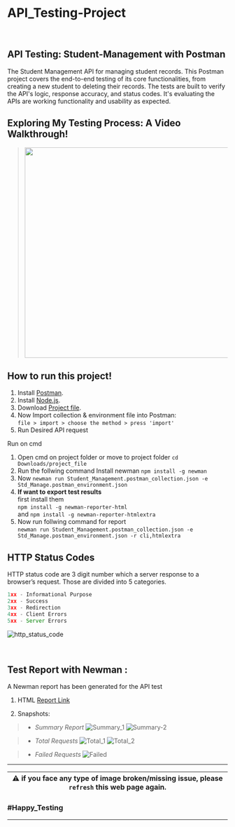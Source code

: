 # API_Testing-Project
<br>

## API Testing: Student-Management with Postman
The Student Management API for managing student records. This Postman project covers the end-to-end testing of its core functionalities, from creating a new student to deleting their records. The tests are built to verify the API's logic, response accuracy, and status codes. It's evaluating the APIs are working functionality and usability as expected. 


## Exploring My Testing Process: A Video Walkthrough!
> [<img src="https://img.youtube.com/vi/PtrbE-uaC18/hqdefault.jpg" width="700" height="480"/>](https://www.youtube.com/embed/PtrbE-uaC18)


## How to run this project!
1. Install [Postman](https://www.postman.com/).
2. Install [Node.js](https://nodejs.org/en/).
3. Download [Project file](https://drive.google.com/drive/folders/16SzJWDvhETXTYWBwDAOiL40Y8HVhyf8E?usp=sharing).
4. Now Import collection & environment file into Postman: \
`file > import > choose the method > press 'import'`
5. Run Desired API request 

Run on cmd
1. Open cmd on project folder or move to project folder `cd Downloads/project_file`
2. Run the follwing command 
Install newman `npm install -g newman`
3. Now 
`newman run Student_Management.postman_collection.json -e Std_Manage.postman_environment.json`
4. **If want to export test results** \
   first install them \
   `npm install -g newman-reporter-html` \
 and `npm install -g newman-reporter-htmlextra`
6. Now run follwing command for report \
`newman run Student_Management.postman_collection.json -e Std_Manage.postman_environment.json -r cli,htmlextra`

## HTTP Status Codes
HTTP status code are 3 digit number which a server response to a browser’s request.
Those are divided into 5 categories.
```JavaScript
1xx - Informational Purpose
2xx - Success
3xx - Redirection
4xx - Client Errors
5xx - Server Errors
```
![http_status_code](https://drive.google.com/uc?export=view&id=1iwy6FJw2krnOtpOmMhhHocFpXgfguTBM)

<br>

<!-- 
## Test Cases for this Testing:
`incomplete` 
-->

## Test Report with Newman :
A Newman report has been generated for the API test
1. HTML [Report Link](https://drive.google.com/file/d/1JfJc_MrPVi20NrA6aBR1WLUjBHF8XCvt/view?usp=drive_link)

2. Snapshots:
> * *Summary Report*
![Summary_1](https://drive.google.com/uc?export=view&id=17KXS5vg5di8ESAGu2cqywAhsd2LLNtmZ)
![Summary-2](https://drive.google.com/uc?export=view&id=1R3yo4u3Mv_TI1C0c6Bfge1go1LdySIpf)

> * *Total Requests*
![Total_1](https://drive.google.com/uc?export=view&id=1oz3USCQ2x2haoVNQQcsjF15aqdxRAhtl)
![Total_2](https://drive.google.com/uc?export=view&id=1zAM1MgTditIjCPQ4zKCR43r-mdmnUZnU)

> * *Failed Requests*
![Failed](https://drive.google.com/uc?export=view&id=1_sXJlXLexn6buN6153Cx5S1y_nVa6Btb)

---
|:warning: **if you face any type of image broken/missing issue, please `refresh` this web page again.**|
| --- |

### **#Happy_Testing**
---


